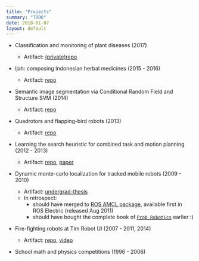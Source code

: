 ```yaml
---
title: "Projects"
summary: "TODO"
date: 2018-01-07
layout: default
---
```

      
* Classification and monitoring of plant diseases (2017)
  * Artifact:
    [(private)repo](https://bitbucket.org/tttor/iotarara)

* Ijah: composing Indonesian herbal medicines (2015 - 2016)
  * Artifact:
    [repo](https://github.com/tttor/csipb-jamu-prj)

* Semantic image segmentation via Conditional Random Field and Structure SVM (2014)
  * Artifact:
    [repo](https://github.com/tttor/lab1231-sun-prj)

* Quadrotors and flapping-bird robots (2013)
  * Artifact:
    [repo](https://github.com/tttor/crim-flapping-bot)

* Learning the search heuristic for combined task and motion planning (2012 - 2013)
  * Artifact:
    [repo](https://github.com/tttor/hiroken-ros-pkg), [paper](http://ieeexplore.ieee.org/document/7415160/)

* Dynamic monte-carlo localization for tracked mobile robots (2009 - 2010)
  * Artifact:
    [undergrad-thesis](http://lib.ui.ac.id/file?file=digital/20249099-R031078.pdf)
  * In retrospect:
    * should have merged to [ROS AMCL package](http://wiki.ros.org/amcl), available first in ROS Electric (released Aug 2011)
    * should have bought the complete book of [`Prob Robotics`](https://photos.app.goo.gl/7q2gcof5z67CO5dz2) earlier :)

* Fire-fighting robots at Tim Robot UI (2007 - 2011, 2014)
  * Artifact:
    [repo](https://github.com/tttor/trui-bot-prj), [video](https://www.youtube.com/watch?v=HcHZ694psGw&t=9s)

* School math and physics competitions (1996 - 2006)
